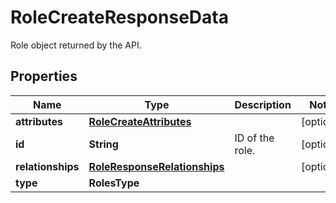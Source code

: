 

# RoleCreateResponseData

Role object returned by the API.
## Properties

Name | Type | Description | Notes
------------ | ------------- | ------------- | -------------
**attributes** | [**RoleCreateAttributes**](RoleCreateAttributes.md) |  |  [optional]
**id** | **String** | ID of the role. |  [optional]
**relationships** | [**RoleResponseRelationships**](RoleResponseRelationships.md) |  |  [optional]
**type** | **RolesType** |  | 



